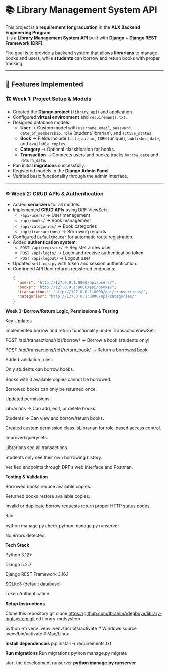 # 📚 Library Management System API  

This project is a **requirement for graduation** in the **ALX Backend Engineering Program**.  
It is a **Library Management System API** built with **Django + Django REST Framework (DRF)**.  

The goal is to provide a backend system that allows **librarians** to manage books and users, while **students** can borrow and return books with proper tracking.  

---

## 🚀 Features Implemented  

### 🏗️ Week 1: Project Setup & Models
- Created the **Django project** (`library_api`) and application.
- Configured **virtual environment** and `requirements.txt`.
- Designed database models:
  - **User** → Custom model with `username`, `email`, `password`, `date_of_membership`, `role` (student/librarian), and `active_status`.
  - **Book** → Fields include `title`, `author`, `ISBN` (unique), `published_date`, and `available_copies`.
  - **Category** → Optional classification for books.
  - **Transaction** → Connects users and books; tracks `borrow_date` and `return_date`.
- Ran initial **migrations** successfully.
- Registered models in the **Django Admin Panel**.
- Verified basic functionality through the admin interface.

---

### ⚙️ Week 2: CRUD APIs & Authentication
- Added **serializers** for all models.
- Implemented **CRUD APIs** using DRF ViewSets:
  - `/api/users/` → User management  
  - `/api/books/` → Book management  
  - `/api/categories/` → Book categories  
  - `/api/transactions/` → Borrowing records  
- Configured `DefaultRouter` for automatic route registration.
- Added **authentication system**:
  - `POST /api/register/` → Register a new user  
  - `POST /api/login/` → Login and receive authentication token  
  - `POST /api/logout/` → Logout user  
- Updated `settings.py` with token and session authentication.
- Confirmed API Root returns registered endpoints:
  ```json
  {
    "users": "http://127.0.0.1:8000/api/users/",
    "books": "http://127.0.0.1:8000/api/books/",
    "transactions": "http://127.0.0.1:8000/api/transactions/",
    "categories": "http://127.0.0.1:8000/api/categories/"
  }

**Week 3: Borrow/Return Logic, Permissions & Testing**

Key Updates

Implemented borrow and return functionality under TransactionViewSet:

POST /api/transactions/{id}/borrow/ → Borrow a book (students only)

POST /api/transactions/{id}/return_book/ → Return a borrowed book

Added validation rules:

Only students can borrow books.

Books with 0 available copies cannot be borrowed.

Borrowed books can only be returned once.

Updated permissions:

Librarians → Can add, edit, or delete books.

Students → Can view and borrow/return books.

Created custom permission class IsLibrarian for role-based access control.

Improved querysets:

Librarians see all transactions.

Students only see their own borrowing history.

Verified endpoints through DRF’s web interface and Postman.

**Testing & Validation**

Borrowed books reduce available copies.

Returned books restore available copies.

Invalid or duplicate borrow requests return proper HTTP status codes.

Ran:

python manage.py check
python manage.py runserver


 No errors detected.

**Tech Stack**

Python 3.12+

Django 5.2.7

Django REST Framework 3.16.1

SQLite3 (default database)

Token Authentication

**Setup Instructions**

Clone this repository
git clone https://github.com/IbrahimAdegboye/library-mgtsystem.git
cd library-mgtsystem

python -m venv .venv
.venv\Scripts\activate   # Windows
source .venv/bin/activate  # Mac/Linux

**Install dependencies**
pip install -r requirements.txt

**Run migrations**
Run migrations
python manage.py migrate

start the development runserver
**python manage.py runserver**
